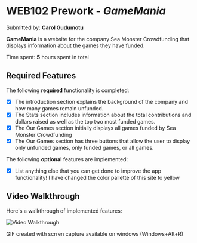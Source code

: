 # WEB102 Prework - *GameMania*

Submitted by: **Carol Gudumotu**

**GameMania** is a website for the company Sea Monster Crowdfunding that displays information about the games they have funded.

Time spent: **5** hours spent in total

## Required Features

The following **required** functionality is completed:

* [x] The introduction section explains the background of the company and how many games remain unfunded.
* [x] The Stats section includes information about the total contributions and dollars raised as well as the top two most funded games.
* [x] The Our Games section initially displays all games funded by Sea Monster Crowdfunding
* [x] The Our Games section has three buttons that allow the user to display only unfunded games, only funded games, or all games.

The following **optional** features are implemented:

* [x] List anything else that you can get done to improve the app functionality!
I have changed the color pallette of this site to yellow

## Video Walkthrough

Here's a walkthrough of implemented features:

<img src='https://drive.google.com/file/d/1YKAl56hcUl_WHOTUzEfRRIrWUIqdA94m/view?usp=sharing' title='Video Walkthrough' width='' alt='Video Walkthrough' />

<!-- Replace this with whatever GIF tool you used! -->
GIF created with scrren capture available on windows (Windows+Alt+R)
<!-- Recommended tools:
[ScreenToGif](https://www.screentogif.com/) for Windows


## Notes

Describe any challenges encountered while building the app.

## License

    Copyright 2024 Carol Gudumotu

    Licensed under the Apache License, Version 2.0 (the "License");
    you may not use this file except in compliance with the License.
    You may obtain a copy of the License at

        http://www.apache.org/licenses/LICENSE-2.0

    Unless required by applicable law or agreed to in writing, software
    distributed under the License is distributed on an "AS IS" BASIS,
    WITHOUT WARRANTIES OR CONDITIONS OF ANY KIND, either express or implied.
    See the License for the specific language governing permissions and
    limitations under the License.
